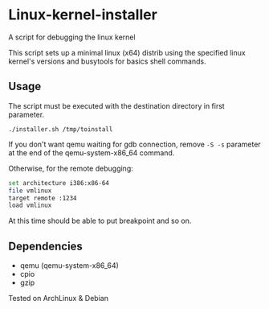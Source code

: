 # Linux-kernel-installer
A script for debugging the linux kernel

This script sets up a minimal linux (x64) distrib using the specified linux kernel's versions
and busytools for basics shell commands. 

## Usage
The script must be executed with the destination directory in first parameter. 

`./installer.sh /tmp/toinstall `

If you don't want qemu waiting for gdb connection, remove `-S -s` parameter at the end of the qemu-system-x86_64 command. 

Otherwise, for the remote debugging:


```bash
set architecture i386:x86-64
file vmlinux
target remote :1234
load vmlinux
```

At this time should be able to put breakpoint and so on.

## Dependencies

 - qemu (qemu-system-x86_64)
 - cpio
 - gzip

 
Tested on ArchLinux & Debian
